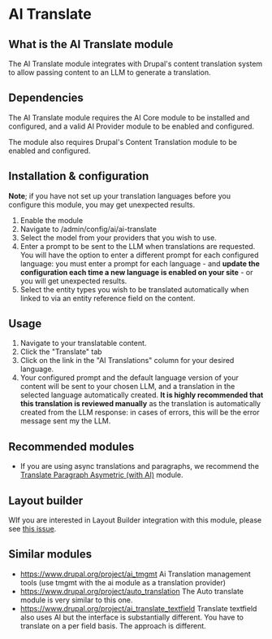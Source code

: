 # AI Translate
## What is the AI Translate module
The AI Translate module integrates with Drupal's content translation system to
allow passing content to an LLM to generate a translation.

## Dependencies
The AI Translate module requires the AI Core module to be installed and
configured, and a valid AI Provider module to be enabled and configured.

The module also requires Drupal's Content Translation module to be enabled and
configured.

## Installation & configuration
**Note**; if you have not set up your translation languages before you configure
this module, you may get unexpected results.
1. Enable the module
2. Navigate to /admin/config/ai/ai-translate
3. Select the model from your providers that you wish to use.
4. Enter a prompt to be sent to the LLM when translations are requested. You
   will have the option to enter a different prompt for each configured
   language: you must enter a prompt for each language - and **update the
   configuration each time a new language is enabled on your site** - or you 
   will get unexpected results.
5. Select the entity types you wish to be translated automatically when linked
   to via an entity reference field on the content.

## Usage
1. Navigate to your translatable content.
2. Click the "Translate" tab
3. Click on the link in the "AI Translations" column for your desired language.
4. Your configured prompt and the default language version of your content will
   be sent to your chosen LLM, and a translation in the selected language
   automatically created. **It is highly recommended that this translation is
   reviewed manually** as the translation is automatically created from the LLM
   response: in cases of errors, this will be the error message sent my the LLM.

## Recommended modules
- If you are using async translations and paragraphs, we recommend the
  [Translate Paragraph Asymetric (with AI)](https://www.drupal.org/project/ai_translate_paragraph_asymetric) module.

## Layout builder
WIf you are interested in Layout Builder integration with this module, please see [this issue](https://www.drupal.org/project/ai/issues/3467075).

## Similar modules
- https://www.drupal.org/project/ai_tmgmt Ai Translation management tools (use tmgmt with the ai module as a translation provider)
- https://www.drupal.org/project/auto_translation The Auto translate module is very similar to this one.
- https://www.drupal.org/project/ai_translate_textfield Translate textfield also uses AI but the interface is substantially different. You have to translate on a per field basis. The approach is different.
